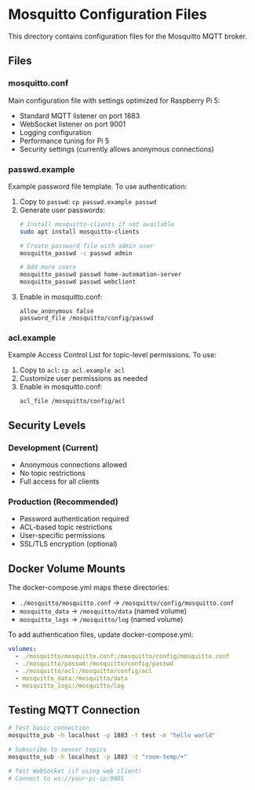 # Mosquitto Configuration Files

This directory contains configuration files for the Mosquitto MQTT broker.

## Files

### mosquitto.conf
Main configuration file with settings optimized for Raspberry Pi 5:
- Standard MQTT listener on port 1883
- WebSocket listener on port 9001  
- Logging configuration
- Performance tuning for Pi 5
- Security settings (currently allows anonymous connections)

### passwd.example
Example password file template. To use authentication:

1. Copy to `passwd`: `cp passwd.example passwd`
2. Generate user passwords:
   ```bash
   # Install mosquitto-clients if not available
   sudo apt install mosquitto-clients
   
   # Create password file with admin user
   mosquitto_passwd -c passwd admin
   
   # Add more users
   mosquitto_passwd passwd home-automation-server
   mosquitto_passwd passwd webclient
   ```
3. Enable in mosquitto.conf:
   ```
   allow_anonymous false
   password_file /mosquitto/config/passwd
   ```

### acl.example  
Example Access Control List for topic-level permissions. To use:

1. Copy to `acl`: `cp acl.example acl`
2. Customize user permissions as needed
3. Enable in mosquitto.conf:
   ```
   acl_file /mosquitto/config/acl
   ```

## Security Levels

### Development (Current)
- Anonymous connections allowed
- No topic restrictions
- Full access for all clients

### Production (Recommended)
- Password authentication required
- ACL-based topic restrictions
- User-specific permissions
- SSL/TLS encryption (optional)

## Docker Volume Mounts

The docker-compose.yml maps these directories:
- `./mosquitto/mosquitto.conf` → `/mosquitto/config/mosquitto.conf`
- `mosquitto_data` → `/mosquitto/data` (named volume)
- `mosquitto_logs` → `/mosquitto/log` (named volume)

To add authentication files, update docker-compose.yml:
```yaml
volumes:
  - ./mosquitto/mosquitto.conf:/mosquitto/config/mosquitto.conf
  - ./mosquitto/passwd:/mosquitto/config/passwd
  - ./mosquitto/acl:/mosquitto/config/acl
  - mosquitto_data:/mosquitto/data
  - mosquitto_logs:/mosquitto/log
```

## Testing MQTT Connection

```bash
# Test basic connection
mosquitto_pub -h localhost -p 1883 -t test -m "hello world"

# Subscribe to sensor topics
mosquitto_sub -h localhost -p 1883 -t "room-temp/+"

# Test WebSocket (if using web client)
# Connect to ws://your-pi-ip:9001
```
